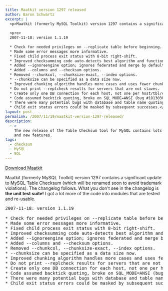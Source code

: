 ```yaml
---
title: Maatkit version 1297 released
author: Baron Schwartz
excerpt: |
  <p>Maatkit (formerly MySQL Toolkit) version 1297 contains a significant update to MySQL Table Checksum (which will be renamed soon to avoid trademark violations).  The changelog follows.  What you don't see in the changelog is <strong>the unit test suite!</strong>  I got a lot more of the code into modules that are tested and re-usable.</p>
  
  <pre>
  2007-11-18: version 1.1.19 
  
  * Check for needed privileges on --replicate table before beginning. 
  * Made some error messages more informative. 
  * Fixed child process exit status with 8-bit right-shift. 
  * Improved checksumming code auto-detects best algorithm and function. 
  * Added --ignoreengine option; ignores federated and merge by default. 
  * Added --columns and --checksum options. 
  * Removed --chunkcol, --chunksize-exact, --index options. 
  * --chunksize can be specified as a data size now. 
  * Improved chunking algorithm handles more cases and uses fewer chunks. 
  * Do not print --replcheck results for servers that are not slaves. 
  * Create only one DB connection for each host, not one per host/tbl/chunk. 
  * Code assumed backtick quoting, broke on SQL_MODE=ANSI (bug #1813030). 
  * There were many potential bugs with database and table name quoting. 
  * Child exit status errors could be masked by subsequent successes.</pre>
layout: post
permalink: /2007/11/19/maatkit-version-1297-released/
description:
  - >
    The new release of the Table Checksum tool for MySQL contains lots of bug fixes
    and new features.
tags:
  - checksum
  - MySQL
  - SQL
---
```

<p class="download">
  <a href="http://code.google.com/p/maatkit/">Download Maatkit</a>
</p>

Maatkit (formerly MySQL Toolkit) version 1297 contains a significant update to MySQL Table Checksum (which will be renamed soon to avoid trademark violations). The changelog follows. What you don't see in the changelog is **the unit test suite!** I got a lot more of the code into modules that are tested and re-usable.

<pre>2007-11-18: version 1.1.19 

* Check for needed privileges on --replicate table before beginning. 
* Made some error messages more informative. 
* Fixed child process exit status with 8-bit right-shift. 
* Improved checksumming code auto-detects best algorithm and function. 
* Added --ignoreengine option; ignores federated and merge by default. 
* Added --columns and --checksum options. 
* Removed --chunkcol, --chunksize-exact, --index options. 
* --chunksize can be specified as a data size now. 
* Improved chunking algorithm handles more cases and uses fewer chunks. 
* Do not print --replcheck results for servers that are not slaves. 
* Create only one DB connection for each host, not one per host/tbl/chunk. 
* Code assumed backtick quoting, broke on SQL_MODE=ANSI (bug #1813030). 
* There were many potential bugs with database and table name quoting. 
* Child exit status errors could be masked by subsequent successes.</pre>
